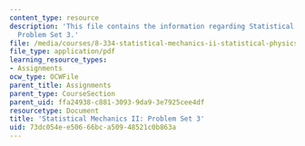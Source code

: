 ```yaml
---
content_type: resource
description: 'This file contains the information regarding Statistical Mechanics II:
  Problem Set 3.'
file: /media/courses/8-334-statistical-mechanics-ii-statistical-physics-of-fields-spring-2014/73dc054ee50666bca50948521c0b863a_MIT8_334S14_pset3.pdf
file_type: application/pdf
learning_resource_types:
- Assignments
ocw_type: OCWFile
parent_title: Assignments
parent_type: CourseSection
parent_uid: ffa24938-c881-3093-9da9-3e7925cee4df
resourcetype: Document
title: 'Statistical Mechanics II: Problem Set 3'
uid: 73dc054e-e506-66bc-a509-48521c0b863a
---
```

